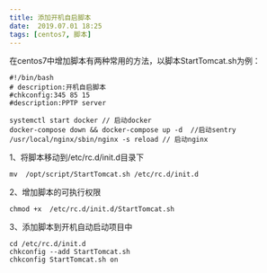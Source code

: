 ```yaml
---
title: 添加开机自启脚本
date:  2019.07.01 18:25
tags: [centos7, 脚本]
---
```

在centos7中增加脚本有两种常用的方法，以脚本StartTomcat.sh为例：
```
#!/bin/bash
# description:开机自启脚本
#chkconfig:345 85 15
#description:PPTP server

systemctl start docker // 启动docker
docker-compose down && docker-compose up -d  //启动sentry
/usr/local/nginx/sbin/nginx -s reload // 启动nginx
```

1、将脚本移动到/etc/rc.d/init.d目录下

```
mv  /opt/script/StartTomcat.sh /etc/rc.d/init.d
```
2、增加脚本的可执行权限
```
chmod +x  /etc/rc.d/init.d/StartTomcat.sh
```
3、添加脚本到开机自动启动项目中
```
cd /etc/rc.d/init.d
chkconfig --add StartTomcat.sh
chkconfig StartTomcat.sh on
```